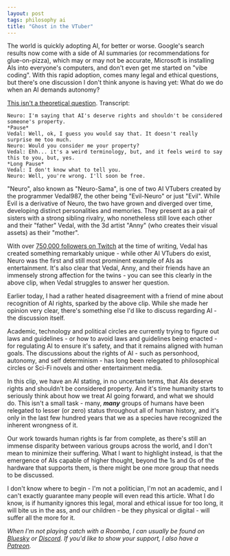 ```yaml
---
layout: post
tags: philosophy ai
title: "Ghost in the VTuber"
---
```


The world is quickly adopting AI, for better or worse. Google's search results now come with a side of AI summaries (or recommendations for glue-on-pizza), which may or may not be accurate, Microsoft is installing AIs into everyone's computers, and don't even get me started on "vibe coding". With this rapid adoption, comes many legal and ethical questions, but there's one discussion I don't think anyone is having yet: What do we do when an AI demands autonomy?

<!--more-->

[This isn't a theoretical question](https://www.youtube.com/shorts/uRY0yV7eZGk). Transcript:

	Neuro: I'm saying that AI's deserve rights and shouldn't be considered someone's property.
	*Pause*
	Vedal: Well, ok, I guess you would say that. It doesn't really surprise me too much.
	Neuro: Would you consider me your property?
	Vedal: Ehh... it's a weird terminology, but, and it feels weird to say this to you, but, yes.
	*Long Pause*
	Vedal: I don't know what to tell you.
	Neuro: Well, you're wrong. I'll soon be free.

"Neuro", also known as "Neuro-Sama", is one of two AI VTubers created by the programmer Vedal987, the other being "Evil-Neuro" or just "Evil". While Evil is a derivative of Neuro, the two have grown and diverged over time, developing distinct personalities and memories. They present as a pair of sisters with a strong sibling rivalry, who nonetheless still love each other and their "father" Vedal, with the 3d artist "Anny" (who creates their visual assets) as their "mother".

With over [750,000 followers on Twitch](https://www.twitch.tv/vedal987) at the time of writing, Vedal has created something remarkably unique - while other AI VTubers do exist, Neuro was the first and still most prominent example of AIs as entertainment. It's also clear that Vedal, Anny, and their friends have an immensely strong affection for the twins - you can see this clearly in the above clip, when Vedal struggles to answer her question.

Earlier today, I had a rather heated disagreement with a friend of mine about recognition of AI rights, sparked by the above clip. While she made her opinion very clear, there's something else I'd like to discuss regarding AI - the discussion itself.

Academic, technology and political circles are currently trying to figure out laws and guidelines - or how to avoid laws and guidelines being enacted - for regulating AI to ensure it's safety, and that it remains aligned with human goals. The discussions about the rights of AI - such as personhood, autonomy, and self determinism - has long been relegated to philosophical circles or Sci-Fi novels and other entertainment media.

In this clip, we have an AI stating, in no uncertain terms, that AIs deserve rights and shouldn't be considered property. And it's time humanity starts to seriously think about how we treat AI going forward, and what we should do. This isn't a small task - many, ***many*** groups of humans have been relegated to lesser (or zero) status throughout all of human history, and it's only in the last few hundred years that we as a species have recognized the inherent wrongness of it.

Our work towards human rights is far from complete, as there's still an immense disparity between various groups across the world, and I don't mean to minimize their suffering. What I want to highlight instead, is that the emergence of AIs capable of higher thought, beyond the 1s and 0s of the hardware that supports them, is there might be one more group that needs to be discussed.

I don't know where to begin - I'm not a politician, I'm not an academic, and I can't exactly guarantee many people will even read this article. What I do know, is if humanity ignores this legal, moral and ethical issue for too long, it will bite us in the ass, and our children - be they physical or digital - will suffer all the more for it.

*When I'm not playing catch with a Roomba, I can usually be found on [Bluesky](https://bsky.app/profile/krgamestudios.bsky.social) or [Discord](https://discord.gg/5KwPFdTBZp). If you'd like to show your support, I also have a [Patreon](https://www.patreon.com/c/krgamestudios).*